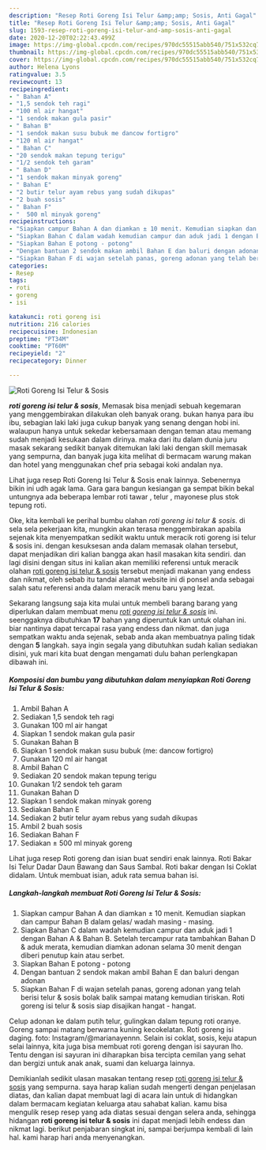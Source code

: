 ```yaml
---
description: "Resep Roti Goreng Isi Telur &amp;amp; Sosis, Anti Gagal"
title: "Resep Roti Goreng Isi Telur &amp;amp; Sosis, Anti Gagal"
slug: 1593-resep-roti-goreng-isi-telur-and-amp-sosis-anti-gagal
date: 2020-12-20T02:22:43.499Z
image: https://img-global.cpcdn.com/recipes/970dc55515abb540/751x532cq70/roti-goreng-isi-telur-sosis-foto-resep-utama.jpg
thumbnail: https://img-global.cpcdn.com/recipes/970dc55515abb540/751x532cq70/roti-goreng-isi-telur-sosis-foto-resep-utama.jpg
cover: https://img-global.cpcdn.com/recipes/970dc55515abb540/751x532cq70/roti-goreng-isi-telur-sosis-foto-resep-utama.jpg
author: Helena Lyons
ratingvalue: 3.5
reviewcount: 13
recipeingredient:
- " Bahan A"
- "1,5 sendok teh ragi"
- "100 ml air hangat"
- "1 sendok makan gula pasir"
- " Bahan B"
- "1 sendok makan susu bubuk me dancow fortigro"
- "120 ml air hangat"
- " Bahan C"
- "20 sendok makan tepung terigu"
- "1/2 sendok teh garam"
- " Bahan D"
- "1 sendok makan minyak goreng"
- " Bahan E"
- "2 butir telur ayam rebus yang sudah dikupas"
- "2 buah sosis"
- " Bahan F"
- "  500 ml minyak goreng"
recipeinstructions:
- "Siapkan campur Bahan A dan diamkan ± 10 menit. Kemudian siapkan dan campur Bahan B dalam gelas/ wadah masing - masing."
- "Siapkan Bahan C dalam wadah kemudian campur dan aduk jadi 1 dengan Bahan A &amp; Bahan B. Setelah tercampur rata tambahkan Bahan D &amp; aduk merata, kemudian diamkan adonan selama 30 menit dengan diberi penutup kain atau serbet."
- "Siapkan Bahan E potong - potong"
- "Dengan bantuan 2 sendok makan ambil Bahan E dan baluri dengan adonan"
- "Siapkan Bahan F di wajan setelah panas, goreng adonan yang telah berisi telur &amp; sosis bolak balik sampai matang kemudian tiriskan. Roti goreng isi telur &amp; sosis siap disajikan hangat - hangat."
categories:
- Resep
tags:
- roti
- goreng
- isi

katakunci: roti goreng isi 
nutrition: 216 calories
recipecuisine: Indonesian
preptime: "PT34M"
cooktime: "PT60M"
recipeyield: "2"
recipecategory: Dinner

---
```



![Roti Goreng Isi Telur &amp; Sosis](https://img-global.cpcdn.com/recipes/970dc55515abb540/751x532cq70/roti-goreng-isi-telur-sosis-foto-resep-utama.jpg)

<b><i>roti goreng isi telur &amp; sosis</i></b>, Memasak bisa menjadi sebuah kegemaran yang menggembirakan dilakukan oleh banyak orang. bukan hanya para ibu ibu, sebagian laki laki juga cukup banyak yang senang dengan hobi ini. walaupun hanya untuk sekedar kebersamaan dengan teman atau memang sudah menjadi kesukaan dalam dirinya. maka dari itu dalam dunia juru masak sekarang sedikit banyak ditemukan laki laki dengan skill memasak yang sempurna, dan banyak juga kita melihat di bermacam warung makan dan hotel yang menggunakan chef pria sebagai koki andalan nya.

Lihat juga resep Roti Goreng Isi Telur &amp; Sosis enak lainnya. Sebenernya bikin ini udh agak lama. Gara gara bangun kesiangan ga sempat bikin bekal untungnya ada beberapa lembar roti tawar , telur , mayonese plus stok tepung roti.

Oke, kita kembali ke perihal bumbu olahan <i>roti goreng isi telur &amp; sosis</i>. di sela sela pekerjaan kita, mungkin akan terasa menggembirakan apabila sejenak kita menyempatkan sedikit waktu untuk meracik roti goreng isi telur &amp; sosis ini. dengan kesuksesan anda dalam memasak olahan tersebut, dapat menjadikan diri kalian bangga akan hasil masakan kita sendiri. dan lagi disini dengan situs ini kalian akan memiliki referensi untuk meracik olahan <u>roti goreng isi telur &amp; sosis</u> tersebut menjadi makanan yang endess dan nikmat, oleh sebab itu tandai alamat website ini di ponsel anda sebagai salah satu referensi anda dalam meracik menu baru yang lezat.


Sekarang langsung saja kita mulai untuk membeli barang barang yang diperlukan dalam membuat menu <u><i>roti goreng isi telur &amp; sosis</i></u> ini. seenggaknya dibutuhkan <b>17</b> bahan yang diperuntuk kan untuk olahan ini. biar nantinya dapat tercapai rasa yang endess dan nikmat. dan juga sempatkan waktu anda sejenak, sebab anda akan membuatnya paling tidak dengan <b>5</b> langkah. saya ingin segala yang dibutuhkan sudah kalian sediakan disini, yuk mari kita buat dengan mengamati dulu bahan perlengkapan dibawah ini.

<!--inarticleads1-->

##### Komposisi dan bumbu yang dibutuhkan dalam menyiapkan Roti Goreng Isi Telur &amp; Sosis:

1. Ambil  Bahan A
1. Sediakan 1,5 sendok teh ragi
1. Gunakan 100 ml air hangat
1. Siapkan 1 sendok makan gula pasir
1. Gunakan  Bahan B
1. Siapkan 1 sendok makan susu bubuk (me: dancow fortigro)
1. Gunakan 120 ml air hangat
1. Ambil  Bahan C
1. Sediakan 20 sendok makan tepung terigu
1. Gunakan 1/2 sendok teh garam
1. Gunakan  Bahan D
1. Siapkan 1 sendok makan minyak goreng
1. Sediakan  Bahan E
1. Sediakan 2 butir telur ayam rebus yang sudah dikupas
1. Ambil 2 buah sosis
1. Sediakan  Bahan F
1. Sediakan  ± 500 ml minyak goreng


Lihat juga resep Roti goreng dan isian buat sendiri enak lainnya. Roti Bakar Isi Telur Dadar Daun Bawang dan Saus Sambal. Roti bakar dengan Isi Coklat didalam. Untuk membuat isian, aduk rata semua bahan isi. 

<!--inarticleads2-->

##### Langkah-langkah membuat Roti Goreng Isi Telur &amp; Sosis:

1. Siapkan campur Bahan A dan diamkan ± 10 menit. Kemudian siapkan dan campur Bahan B dalam gelas/ wadah masing - masing.
1. Siapkan Bahan C dalam wadah kemudian campur dan aduk jadi 1 dengan Bahan A &amp; Bahan B. Setelah tercampur rata tambahkan Bahan D &amp; aduk merata, kemudian diamkan adonan selama 30 menit dengan diberi penutup kain atau serbet.
1. Siapkan Bahan E potong - potong
1. Dengan bantuan 2 sendok makan ambil Bahan E dan baluri dengan adonan
1. Siapkan Bahan F di wajan setelah panas, goreng adonan yang telah berisi telur &amp; sosis bolak balik sampai matang kemudian tiriskan. Roti goreng isi telur &amp; sosis siap disajikan hangat - hangat.


Celup adonan ke dalam putih telur, gulingkan dalam tepung roti oranye. Goreng sampai matang berwarna kuning kecokelatan. Roti goreng isi daging. foto: Instagram/@marianayennn. Selain isi coklat, sosis, keju atapun selai lainnya, kita juga bisa membuat roti goreng dengan isi sayuran lho. Tentu dengan isi sayuran ini diharapkan bisa tercipta cemilan yang sehat dan bergizi untuk anak anak, suami dan keluarga lainnya. 

Demikianlah sedikit ulasan masakan tentang resep <u>roti goreng isi telur &amp; sosis</u> yang sempurna. saya harap kalian sudah mengerti dengan penjelasan diatas, dan kalian dapat membuat lagi di acara lain untuk di hidangkan dalam bermacam kegiatan keluarga atau sahabat kalian. kamu bisa mengulik resep resep yang ada diatas sesuai dengan selera anda, sehingga hidangan <b>roti goreng isi telur &amp; sosis</b> ini dapat menjadi lebih endess dan nikmat lagi. berikut penjabaran singkat ini, sampai berjumpa kembali di lain hal. kami harap hari anda menyenangkan.
